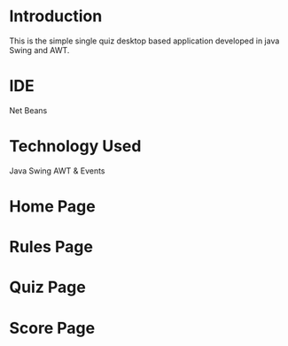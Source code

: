 # Introduction
This is the simple single quiz desktop based application developed in java Swing and AWT.

# IDE 
Net Beans

# Technology Used 
Java
Swing 
AWT & Events 

# Home Page

# Rules Page

# Quiz Page 

# Score Page


